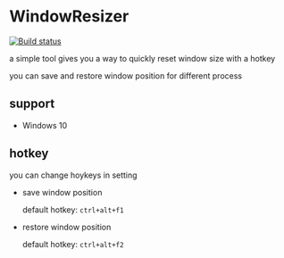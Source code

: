 # WindowResizer
[![Build status](https://ci.appveyor.com/api/projects/status/xpetb3331p238qx8?svg=true)](https://ci.appveyor.com/project/caoyue/windowresizer)

a simple tool gives you a way to quickly reset window size with a hotkey

you can save and restore window position for different process

## support
- Windows 10

## hotkey
you can change hoykeys in setting

- save window position

    default hotkey: `ctrl+alt+f1`
- restore window position

    default hotkey: `ctrl+alt+f2`
